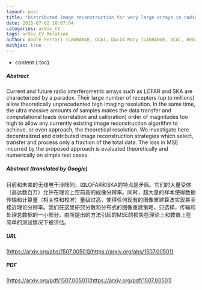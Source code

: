 ```yaml
---
layout: post
title: "Distributed image reconstruction for very large arrays in radio astronomy"
date: 2015-07-02 10:07:04
categories: arXiv_CV
tags: arXiv_CV Relation
author: André Ferrari (LAGRANGE, OCA), David Mary (LAGRANGE, OCA), Rémi Flamary (LAGRANGE, OCA), Cédric Richard (LAGRANGE, OCA)
mathjax: true
---
```


* content
{:toc}

##### Abstract
Current and future radio interferometric arrays such as LOFAR and SKA are characterized by a paradox. Their large number of receptors (up to millions) allow theoretically unprecedented high imaging resolution. In the same time, the ultra massive amounts of samples makes the data transfer and computational loads (correlation and calibration) order of magnitudes too high to allow any currently existing image reconstruction algorithm to achieve, or even approach, the theoretical resolution. We investigate here decentralized and distributed image reconstruction strategies which select, transfer and process only a fraction of the total data. The loss in MSE incurred by the proposed approach is evaluated theoretically and numerically on simple test cases.

##### Abstract (translated by Google)
目前和未来的无线电干涉阵列，如LOFAR和SKA的特点是矛盾。它们的大量受体（高达数百万）允许在理论上空前高的成像分辨率。同时，超大量的样本使得数据传输和计算量（相关性和校准）量级过高，使得任何现有的图像重建算法实现甚至接近理论分辨率。我们在这里研究分散和分布式的图像重建策略，只选择，传输和处理总数据的一小部分。由所提出的方法引起的MSE的损失在理论上和数值上在简单的测试情况下被评估。

##### URL
[https://arxiv.org/abs/1507.00501](https://arxiv.org/abs/1507.00501)

##### PDF
[https://arxiv.org/pdf/1507.00501](https://arxiv.org/pdf/1507.00501)

